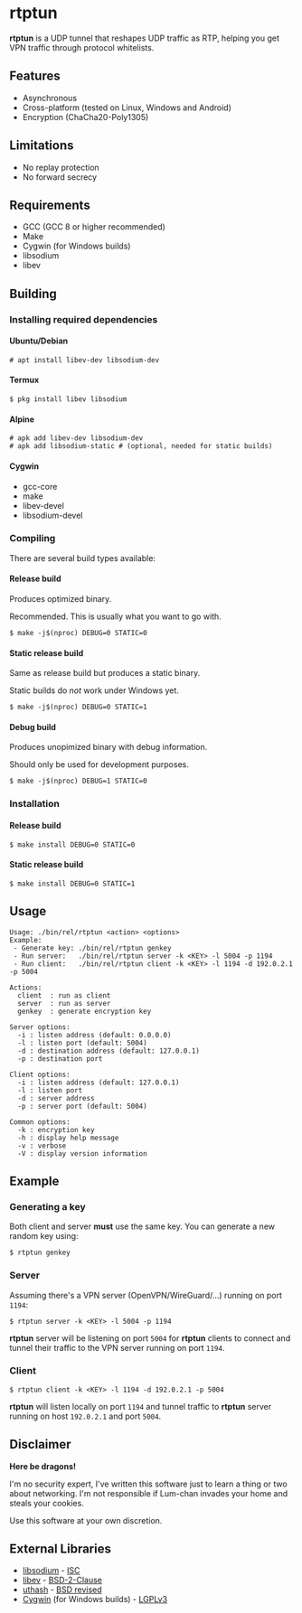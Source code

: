 # rtptun
__rtptun__ is a UDP tunnel that reshapes UDP traffic as RTP, helping you get VPN traffic through protocol whitelists.

## Features
 * Asynchronous
 * Cross-platform (tested on Linux, Windows and Android)
 * Encryption (ChaCha20-Poly1305)

## Limitations
 * No replay protection
 * No forward secrecy

## Requirements
 * GCC (GCC 8 or higher recommended)
 * Make
 * Cygwin (for Windows builds)
 * libsodium
 * libev

## Building
### Installing required dependencies
#### Ubuntu/Debian
```
# apt install libev-dev libsodium-dev
```
#### Termux
```
$ pkg install libev libsodium
```
#### Alpine
```
# apk add libev-dev libsodium-dev
# apk add libsodium-static # (optional, needed for static builds)
```
#### Cygwin
 * gcc-core
 * make
 * libev-devel
 * libsodium-devel

### Compiling
There are several build types available:

#### Release build
Produces optimized binary.

Recommended. This is usually what you want to go with.
```
$ make -j$(nproc) DEBUG=0 STATIC=0
```

#### Static release build
Same as release build but produces a static binary.

Static builds do _not_ work under Windows yet.
```
$ make -j$(nproc) DEBUG=0 STATIC=1
```

#### Debug build
Produces unopimized binary with debug information.

Should only be used for development purposes.
```
$ make -j$(nproc) DEBUG=1 STATIC=0
```

### Installation
#### Release build
```
$ make install DEBUG=0 STATIC=0
```

#### Static release build
```
$ make install DEBUG=0 STATIC=1
```

## Usage
```
Usage: ./bin/rel/rtptun <action> <options>
Example:
 - Generate key: ./bin/rel/rtptun genkey
 - Run server:   ./bin/rel/rtptun server -k <KEY> -l 5004 -p 1194
 - Run client:   ./bin/rel/rtptun client -k <KEY> -l 1194 -d 192.0.2.1 -p 5004

Actions:
  client  : run as client
  server  : run as server
  genkey  : generate encryption key

Server options:
  -i : listen address (default: 0.0.0.0)
  -l : listen port (default: 5004)
  -d : destination address (default: 127.0.0.1)
  -p : destination port

Client options:
  -i : listen address (default: 127.0.0.1)
  -l : listen port
  -d : server address
  -p : server port (default: 5004)

Common options:
  -k : encryption key
  -h : display help message
  -v : verbose
  -V : display version information
```

## Example
### Generating a key
Both client and server __must__ use the same key. You can generate a new random key using:
```
$ rtptun genkey
```

### Server
Assuming there's a VPN server (OpenVPN/WireGuard/...) running on port `1194`:
```
$ rtptun server -k <KEY> -l 5004 -p 1194
```
__rtptun__ server will be listening on port `5004` for __rtptun__ clients to connect and tunnel their traffic to the VPN server running on port `1194`.

### Client
```
$ rtptun client -k <KEY> -l 1194 -d 192.0.2.1 -p 5004
```
__rtptun__ will listen locally on port `1194` and tunnel traffic to __rtptun__ server running on host `192.0.2.1` and port `5004`.

## Disclaimer
__Here be dragons!__

I'm no security expert, I've written this software just to learn a thing or two about networking.
I'm not responsible if Lum-chan invades your home and steals your cookies.

Use this software at your own discretion.

## External Libraries
 * [libsodium](https://doc.libsodium.org/) - [ISC](https://raw.githubusercontent.com/jedisct1/libsodium/master/LICENSE)
 * [libev](http://software.schmorp.de/pkg/libev.html) - [BSD-2-Clause](http://cvs.schmorp.de/libev/LICENSE?revision=1.11&view=markup&pathrev=MAIN)
 * [uthash](https://troydhanson.github.io/uthash/) - [BSD revised](https://troydhanson.github.io/uthash/license.html)
 * [Cygwin](https://www.cygwin.com/) (for Windows builds) - [LGPLv3](https://www.cygwin.com/COPYING)